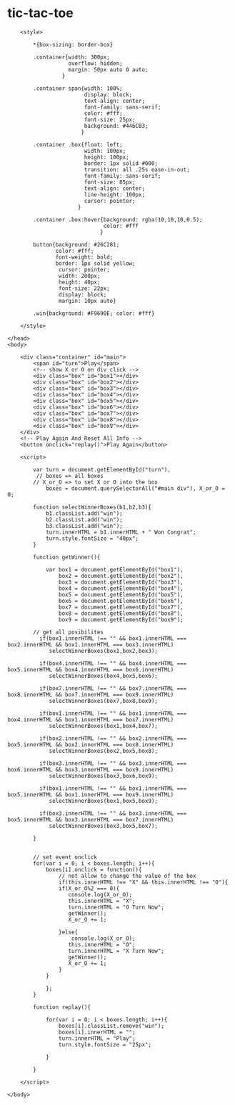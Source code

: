 # tic-tac-toe

<!DOCTYPE html>
<html>
    <head>
        <title>Javascript TIC TAC TOE</title>
        <meta charset="windows-1252">
        <meta name="viewport" content="width=device-width, initial-scale=1.0">
        
        <style>
            
            *{box-sizing: border-box}
            
            .container{width: 300px;
                       overflow: hidden;
                       margin: 50px auto 0 auto;
                     }
            
            .container span{width: 100%;
                            display: block;
                            text-align: center;
                            font-family: sans-serif;
                            color: #fff;
                            font-size: 25px;
                            background: #446CB3;
                           }
            
            .container .box{float: left;
                            width: 100px;
                            height: 100px;
                            border: 1px solid #000;
                            transition: all .25s ease-in-out;
                            font-family: sans-serif; 
                            font-size: 85px;
                            text-align: center;
                            line-height: 100px; 
                            cursor: pointer;
                          }
            
            .container .box:hover{background: rgba(10,10,10,0.5);
                                  color: #fff
                                 }
            
            button{background: #26C281;
                   color: #fff;
                   font-weight: bold;
                   border: 1px solid yellow;
                    cursor: pointer; 
                    width: 200px;
                    height: 40px; 
                    font-size: 22px;
                    display: block;
                    margin: 10px auto}
            
            .win{background: #F9690E; color: #fff}
            
        </style>
        
    </head>
    <body>
       
        <div class="container" id="main">
            <span id="turn">Play</span>
            <!-- show X or O on div click -->
            <div class="box" id="box1"></div>
            <div class="box" id="box2"></div>
            <div class="box" id="box3"></div>
            <div class="box" id="box4"></div>
            <div class="box" id="box5"></div>
            <div class="box" id="box6"></div>
            <div class="box" id="box7"></div>
            <div class="box" id="box8"></div>
            <div class="box" id="box9"></div>
        </div>
        <!-- Play Again And Reset All Info -->
        <button onclick="replay()">Play Again</button>
        
        <script>
            
            var turn = document.getElementById("turn"),
             // boxes => all boxes
            // X_or_O => to set X or O into the box
                boxes = document.querySelectorAll("#main div"), X_or_O = 0;
            
            function selectWinnerBoxes(b1,b2,b3){
                b1.classList.add("win");
                b2.classList.add("win");
                b3.classList.add("win");
                turn.innerHTML = b1.innerHTML + " Won Congrat";
                turn.style.fontSize = "40px";
            }
            
            function getWinner(){
                
                var box1 = document.getElementById("box1"),
                    box2 = document.getElementById("box2"),
                    box3 = document.getElementById("box3"),
                    box4 = document.getElementById("box4"),
                    box5 = document.getElementById("box5"),
                    box6 = document.getElementById("box6"),
                    box7 = document.getElementById("box7"),
                    box8 = document.getElementById("box8"),
                    box9 = document.getElementById("box9");
            
            // get all posibilites
              if(box1.innerHTML !== "" && box1.innerHTML === box2.innerHTML && box1.innerHTML === box3.innerHTML)
                 selectWinnerBoxes(box1,box2,box3);
         
              if(box4.innerHTML !== "" && box4.innerHTML === box5.innerHTML && box4.innerHTML === box6.innerHTML)
                 selectWinnerBoxes(box4,box5,box6);
             
              if(box7.innerHTML !== "" && box7.innerHTML === box8.innerHTML && box7.innerHTML === box9.innerHTML)
                 selectWinnerBoxes(box7,box8,box9);
             
              if(box1.innerHTML !== "" && box1.innerHTML === box4.innerHTML && box1.innerHTML === box7.innerHTML)
                 selectWinnerBoxes(box1,box4,box7);
             
              if(box2.innerHTML !== "" && box2.innerHTML === box5.innerHTML && box2.innerHTML === box8.innerHTML)
                 selectWinnerBoxes(box2,box5,box8);
             
              if(box3.innerHTML !== "" && box3.innerHTML === box6.innerHTML && box3.innerHTML === box9.innerHTML)
                 selectWinnerBoxes(box3,box6,box9);
             
              if(box1.innerHTML !== "" && box1.innerHTML === box5.innerHTML && box1.innerHTML === box9.innerHTML)
                 selectWinnerBoxes(box1,box5,box9);
             
              if(box3.innerHTML !== "" && box3.innerHTML === box5.innerHTML && box3.innerHTML === box7.innerHTML)
                 selectWinnerBoxes(box3,box5,box7);
             
            }
            
            
            // set event onclick
            for(var i = 0; i < boxes.length; i++){
                boxes[i].onclick = function(){
                    // not allow to change the value of the box
                    if(this.innerHTML !== "X" && this.innerHTML !== "O"){
                    if(X_or_O%2 === 0){
                       console.log(X_or_O);
                       this.innerHTML = "X"; 
                       turn.innerHTML = "O Turn Now";
                       getWinner();
                       X_or_O += 1;
                       
                    }else{
                        console.log(X_or_O);
                       this.innerHTML = "O";
                       turn.innerHTML = "X Turn Now";
                       getWinner();
                       X_or_O += 1;  
                    }
                }
                    
                };
            }
            
            function replay(){
                
                for(var i = 0; i < boxes.length; i++){
                    boxes[i].classList.remove("win");
                    boxes[i].innerHTML = "";
                    turn.innerHTML = "Play";
                    turn.style.fontSize = "25px";
                    
                }
                
            }
            
        </script>
        
    </body>
</html>
